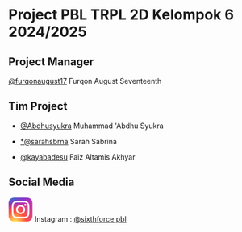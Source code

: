 # Project PBL TRPL 2D Kelompok 6 2024/2025

## Project Manager

[@furqonaugust17](https://github.com/furqonaugust17) Furqon August Seventeenth

## Tim Project

- [@Abdhusyukra](https://github.com/Abdhusyukra) Muhammad 'Abdhu Syukra

- [\*@sarahsbrna](https://github.com/sarahsbrna) Sarah Sabrina

- [@kayabadesu](https://github.com/kayabadesu) Faiz Altamis Akhyar

## Social Media

![instagram](https://github.com/CLorant/readme-social-icons/blob/main/medium/filled/instagram.svg) Instagram : [@sixthforce.pbl](https://www.instagram.com/sixthforce.pbl/)
